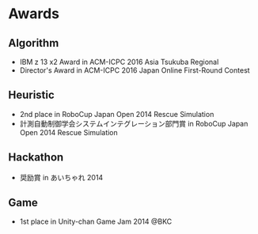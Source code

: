 # Awards

## Algorithm
* IBM z 13 x2 Award in ACM-ICPC 2016 Asia Tsukuba Regional
* Director's Award in ACM-ICPC 2016 Japan Online First-Round Contest

## Heuristic
* 2nd place in RoboCup Japan Open 2014 Rescue Simulation
* 計測自動制御学会システムインテグレーション部門賞 in RoboCup Japan Open 2014 Rescue Simulation

## Hackathon
* 奨励賞 in あいちゃれ 2014

## Game
* 1st place in Unity-chan Game Jam 2014 @BKC